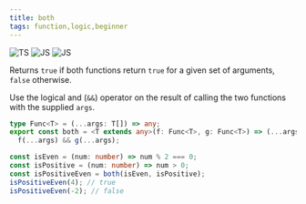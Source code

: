 ```yaml
---
title: both
tags: function,logic,beginner
---
```


![TS](https://img.shields.io/badge/supports-typescript-blue.svg?style=flat-square)
![JS](https://img.shields.io/badge/supports-javascript-yellow.svg?style=flat-square)
![JS](https://img.shields.io/badge/supports-deno-green.svg?style=flat-square)

Returns `true` if both functions return `true` for a given set of arguments, `false` otherwise.

Use the logical and (`&&`) operator on the result of calling the two functions with the supplied `args`.

```ts
type Func<T> = (...args: T[]) => any;
export const both = <T extends any>(f: Func<T>, g: Func<T>) => (...args: T[]) =>
  f(...args) && g(...args);
```

```ts
const isEven = (num: number) => num % 2 === 0;
const isPositive = (num: number) => num > 0;
const isPositiveEven = both(isEven, isPositive);
isPositiveEven(4); // true
isPositiveEven(-2); // false
```
